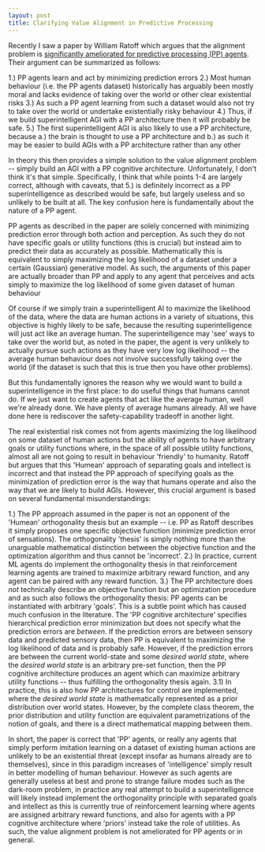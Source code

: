```yaml
---
layout: post
title: Clarifying Value Alignment in Predictive Processing
---
```


Recently I saw a paper by William Ratoff which argues that the alignment problem is [significantly ameliorated for predictive processing (PP) agents](https://link.springer.com/article/10.1007/s10676-021-09611-0#Sec5). Their argument can be summarized as follows: 

1.) PP agents learn and act by minimizing prediction errors
2.) Most human behaviour (i.e. the PP agents dataset) historically has arguably been mostly moral and lacks evidence of taking over the world or other clear existential risks
3.) As such a PP agent learning from such a dataset would also not try to take over the world or undertake existentially risky behaviour
4.) Thus, if we build superintelligent AGI with a PP architecture then it will probably be safe.
5.) The first superintelligent AGI is also likely to use a PP architecture, because a.) the brain is thought to use a PP architecture and b.) as such it may be easier to build AGIs with a PP architecture rather than any other

In theory this then provides a simple solution to the value alignment problem -- simply build an AGI with a PP cognitive architecture. Unfortunately, I don't think it's that simple. Specifically, I think that while points 1-4 are largely correct, although with caveats, that 5.) is definitely incorrect as a PP superintelligence as described would be safe, but largely useless and so unlikely to be built at all. The key confusion here is fundamentally about the nature of a PP agent. 

PP agents as described in the paper are solely concerned with minimizing prediction error through both action and perception. As such they do not have specific goals or utility functions (this is crucial) but instead aim to predict their data as accurately as possible. Mathematically this is equivalent to simply maximizing the log likelihood of a dataset under a certain (Gaussian) generative model. As such, the arguments of this paper are actually broader than PP and apply to any agent that perceives and acts simply to maximize the log likelihood of some given dataset of human behaviour

Of course if we simply train a superintelligent AI to maximize the likelihood of the data, where the data are human actions in a variety of situations, this objective is highly likely to be safe, because the resulting superintelligence will just act like an average human. The superintelligence may 'see' ways to take over the world but, as noted in the paper, the agent is very unlikely to actually pursue such actions as they have very low log likelihood -- the average human behaviour does not involve successfully taking over the world (if the dataset is such that this is true then you have other problems). 

But this fundamentally ignores the reason why we would want to build a superintelligence in the first place: to do useful things that humans cannot do. If we just want to create agents that act like the average human, well we're already done. We have plenty of average humans already. All we have done here is rediscover the safety-capability tradeoff in another light.

The real existential risk comes not from agents maximizing the log likelihood on some dataset of human actions but the ability of agents to have arbitrary goals or utility functions where, in the space of all possible utility functions, almost all are not going to result in behaviour 'friendly' to humanity. Ratoff but argues that this 'Humean' approach of separating goals and intellect is incorrect and that instead the PP approach of specifying goals as the minimization of prediction error is the way that humans operate and also the way that we are likely to build AGIs. However, this crucial argument is based on several fundamental misunderstandings:

1.) The PP approach assumed in the paper is not an opponent of the 'Humean' orthogonality thesis but an example -- i.e. PP as Ratoff describes it simply proposes one specific objective function (minimize prediction error of sensations). The orthogonality 'thesis' is simply nothing more than the unarguable mathematical distinction between the objective function and the optimization algorithm and thus cannot be 'incorrect'.
2.) In practice, current ML agents do implement the orthogonality thesis in that reinforcement learning agents are trained to maximize arbitrary reward function, and any agent can be paired with any reward function.
3.) The PP architecture does *not* technically describe an objective function but an optimization procedure and as such also follows the orthogonality thesis: PP agents can be instantiated with arbitrary 'goals'. This is a subtle point which has caused much confusion in the literature. The 'PP cognitive architecture' specifies hierarchical prediction error minimization but does not specify what the prediction errors are *between*. If the prediction errors are between sensory data and predicted sensory data, then PP is equivalent to maximizing the log likelihood of data and is probably safe. However, if the prediction errors are between the current world-state and some *desired world state*, where the *desired world state* is an arbitrary pre-set function, then the PP cognitive architecture produces an agent which can maximize arbitrary utility functions -- thus fulfilling the orthogonality thesis again. 
3.1) In practice, this is also how PP architectures for control are implemented, where the *desired world state* is mathematically represented as a prior distribution over world states. However, by the complete class theorem, the prior distribution and utility function are equivalent parametrizations of the notion of goals, and there is a direct mathematical mapping between them.

In short, the paper is correct that 'PP' agents, or really any agents that simply perform imitation learning on a dataset of existing human actions are unlikely to be an existential threat (except insofar as humans already are to themselves), since in this paradigm increases of 'intelligence' simply result in better modelling of human behaviour. However as such agents are generally useless at best and prone to strange failure modes such as the dark-room problem, in practice any real attempt to build a superintelligence will likely instead implement the orthogonality principle with separated goals and intellect as this is currently true of reinforcement learning where agents are assigned arbitrary reward functions, and also for agents with a PP cognitive architecture where 'priors' instead take the role of utilities. As such, the value alignment problem is not ameliorated for PP agents or in general.
